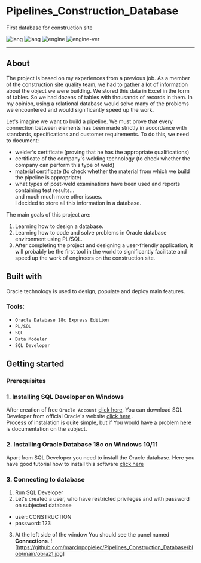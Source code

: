 # Pipelines_Construction_Database
First database for construction site

![lang](https://img.shields.io/static/v1?label=lang&message=PL/SQL&color=blue)
![lang](https://img.shields.io/static/v1?label=lang&message=SQL&color=yellow)
![engine](https://img.shields.io/static/v1?label=engine&message=Oracle&color=green)
![engine-ver](https://img.shields.io/static/v1?label=version&message=18c&color=green)

---

## About
The project is based on my experiences from a previous job. As a member of the construction site quality team, we had to gather a lot of information about the object we were building. We stored this data in Excel in the form of tables. So we had dozens of tables with thousands of records in them. In my opinion, using a relational database would solve many of the problems we encountered and would significantly speed up the work.

Let's imagine we want to build a pipeline. We must prove that every connection between elements has been made strictly in accordance with standards, specifications and customer requirements. To do this, we need to document:
- welder's certificate (proving that he has the appropriate qualifications)
- certificate of the company's welding technology (to check whether the company can perform this type of weld)
- material certificate (to check whether the material from which we build the pipeline is appropriate)
- what types of post-weld examinations have been used and reports containing test results...  
and much much more other issues.  
I decided to store all this information in a database.  

The main goals of this project are:

1. Learning how to design a database.
2. Learning how to code and solve problems in Oracle database environment using PL/SQL.
3. After completing the project and designing a user-friendly application, it will probably be the first tool in the world to significantly facilitate and speed up the work of engineers on the construction site.  

## Built with
    
Oracle technology is used to design, populate and deploy main features.
    
### Tools:

* `Oracle Database 18c Express Edition`
* `PL/SQL`
* `SQL`
* `Data Modeler`
* `SQL Developer`  

## Getting started

### Prerequisites  

### 1. Installing SQL Developer on Windows

After creation of free `Oracle Account` [click here](https://profile.oracle.com/myprofile/account/create-account.jspx), You can download SQL Developer from official Oracle's website [click here](https://www.oracle.com/database/sqldeveloper/technologies/download/) .  
Process of instalation is quite simple, but if You would have a problem [here](https://docs.oracle.com/en/database/oracle/sql-developer/22.2/rptug/sql-developer-concepts-usage.html#GUID-156BEBA3-2F9B-4CE0-8E91-728581FF46AB) is documentation on the subject.   

### 2. Installing Oracle Database 18c on Windows 10/11  
Apart from SQL Developer you need to install the Oracle database. Here you have good tutorial how to install this software [click here](https://www.youtube.com/watch?v=oFKzUUOVX-I)  

### 3. Connecting to database  
 
1. Run SQL Developer
2. Let's created a user, who have restricted privileges and with password on subjected database  
* user: CONSTRUCTION
* password: 123
3. At the left side of the window You should see the panel named **Connections**. 
![https://github.com/marcinpopielec/Pipelines_Construction_Database/blob/main/obraz1.jpg]




